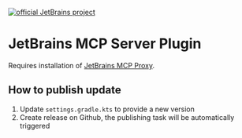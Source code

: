 [![official JetBrains project](http://jb.gg/badges/incubator-flat-square.svg)](https://github.com/JetBrains#jetbrains-on-github)
# JetBrains MCP Server Plugin

Requires installation of [JetBrains MCP Proxy](https://github.com/JetBrains/mcpProxy).

## How to publish update
1. Update `settings.gradle.kts` to provide a new version 
2. Create release on Github, the publishing task will be automatically triggered